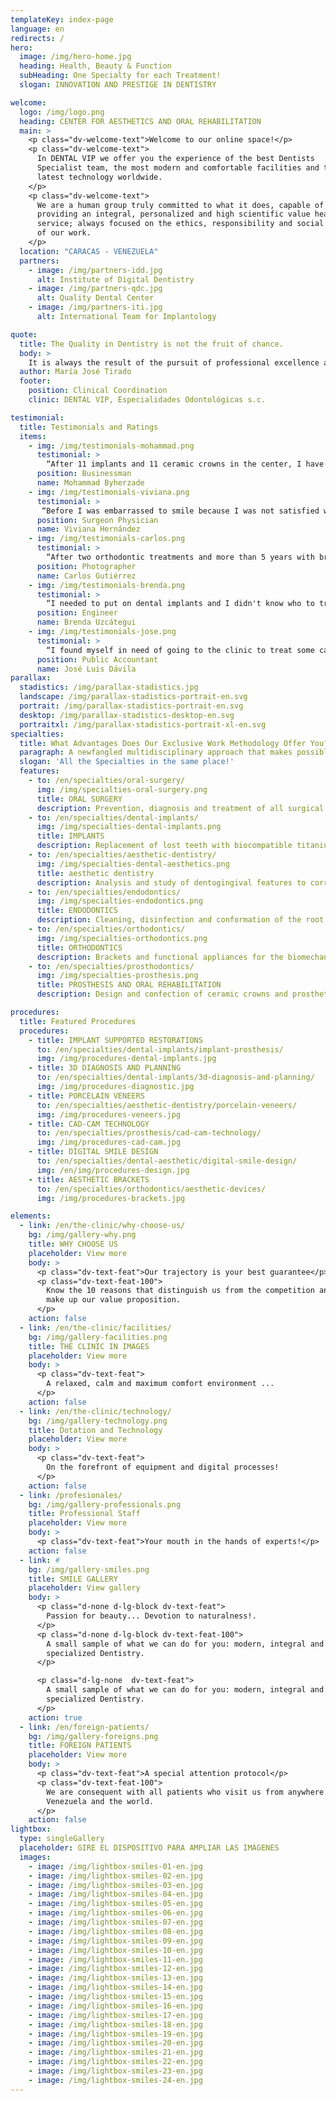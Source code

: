 ```yaml
---
templateKey: index-page
language: en
redirects: /
hero:
  image: /img/hero-home.jpg
  heading: Health, Beauty & Function
  subHeading: One Specialty for each Treatment!
  slogan: INNOVATION AND PRESTIGE IN DENTISTRY

welcome:
  logo: /img/logo.png
  heading: CENTER FOR AESTHETICS AND ORAL REHABILITATION
  main: >
    <p class="dv-welcome-text">Welcome to our online space!</p>
    <p class="dv-welcome-text">
      In DENTAL VIP we offer you the experience of the best Dentists
      Specialist team, the most modern and comfortable facilities and the
      latest technology worldwide.
    </p>
    <p class="dv-welcome-text">
      We are a human group truly committed to what it does, capable of
      providing an integral, personalized and high scientific value health
      service; always focused on the ethics, responsibility and social sense
      of our work.
    </p>
  location: "CARACAS - VENEZUELA"
  partners:
    - image: /img/partners-idd.jpg
      alt: Institute of Digital Dentistry
    - image: /img/partners-qdc.jpg
      alt: Quality Dental Center
    - image: /img/partners-iti.jpg
      alt: International Team for Implantology

quote:
  title: The Quality in Dentistry is not the fruit of chance.
  body: >
    It is always the result of the pursuit of professional excellence and an intelligent effort for continuous improvement. Permanent training in new trends and therapeutic philosophies, honesty, efficient use of resources and cordial attention of people generate the highest levels of satisfaction in all our patients.
  author: María José Tirado
  footer:
    position: Clinical Coordination
    clinic: DENTAL VIP, Especialidades Odontológicas s.c.

testimonial:
  title: Testimonials and Ratings
  items:
    - img: /img/testimonials-mohammad.png
      testimonial: >
        “After 11 implants and 11 ceramic crowns in the center, I have always had very good experiences. I was honestly very satisfied with the services of DENTAL VIP. Implants are a great success, and the only thing I regret is not having done it before. Thanks to everyone, and especially Dr. Garabán, for his patience, human quality and professional ethics”.
      position: Businessman
      name: Mohammad Byherzade
    - img: /img/testimonials-viviana.png
      testimonial: >
       “Before I was embarrassed to smile because I was not satisfied with the appearance of my teeth. Since I visited DENTAL VIP I feel more comfortable and sure of myself. They made me a digital smile design, cut my gums, bleached my teeth and placed me four truly spectacular porcelain veneers. I would recommend them with my eyes closed”.
      position: Surgeon Physician
      name: Viviana Hernández
    - img: /img/testimonials-carlos.png
      testimonial: >
        “After two orthodontic treatments and more than 5 years with braces, I thought that my case had no solution. Almost without hope, and only because of the results I observed in my cousin Marta, I decided to visit Dr. José Miguel Gómez. In just 3 months with my new brackets I noticed an impressive improvement, and finally, I was able to recover my smile. I learned that, definitely, cheap is very expensive”.
      position: Photographer
      name: Carlos Gutiérrez
    - img: /img/testimonials-brenda.png
      testimonial: >
        “I needed to put on dental implants and I didn't know who to trust. I requested several opinions and finally decided on DENTAL VIP, and not because it was a recognized clinic, but because they offered me the best guarantees and gave me a lot of security. Now that I have finished the treatment I can say that I was delighted and that the whole team seemed me very close and professional”.
      position: Engineer
      name: Brenda Uzcátegui
    - img: /img/testimonials-jose.png
      testimonial: >
        “I found myself in need of going to the clinic to treat some cavities and getting two root canal treatments. I would recommend to DENTAL VIP for the advice provided, for the easy access to its location, for the receptivity of its staff, for its impeccable facilities, and above all; because the procedures were executed without any kind of pain. Very good dentists”.
      position: Public Accountant
      name: José Luis Dávila
parallax:
  stadistics: /img/parallax-stadistics.jpg
  landscape: /img/parallax-stadistics-portrait-en.svg
  portrait: /img/parallax-stadistics-portrait-en.svg
  desktop: /img/parallax-stadistics-desktop-en.svg
  portraitxl: /img/parallax-stadistics-portrait-xl-en.svg
specialties:
  title: What Advantages Does Our Exclusive Work Methodology Offer You?
  paragraph: A newfangled multidisciplinary approach that makes possible the integrative management of knowledge and maximizes the resolution capacity of our healthcare team.
  slogan: 'All the Specialties in the same place!'
  features:
    - to: /en/specialties/oral-surgery/
      img: /img/specialties-oral-surgery.png
      title: ORAL SURGERY
      description: Prevention, diagnosis and treatment of all surgical pathology itself or associated with teeth, mucous membranes, lips, gums and maxillary bones.
    - to: /en/specialties/dental-implants/
      img: /img/specialties-dental-implants.png
      title: IMPLANTS
      description: Replacement of lost teeth with biocompatible titanium devices that enable fixed oral rehabilitation of partially or totally edentulous patients.
    - to: /en/specialties/aesthetic-dentistry/
      img: /img/specialties-dental-aesthetics.png
      title: aesthetic dentistry
      description: Analysis and study of dentogingival features to correct cosmetic defects and beautify the general appearance of the smile.
    - to: /en/specialties/endodontics/
      img: /img/specialties-endodontics.png
      title: ENDODONTICS
      description: Cleaning, disinfection and conformation of the root canals as a previous step to the multiple procedures of prosthesis and dental restoration.
    - to: /en/specialties/orthodontics/
      img: /img/specialties-orthodontics.png
      title: ORTHODONTICS
      description: Brackets and functional appliances for the biomechanical correction of malocclusions, dental malpositions and dentofacial deformities.
    - to: /en/specialties/prosthodontics/
      img: /img/specialties-prosthesis.png
      title: PROSTHESIS AND ORAL REHABILITATION
      description: Design and confection of ceramic crowns and prosthetic structures that restore the integrity of dental arches, aesthetics and masticatory function.

procedures:
  title: Featured Procedures
  procedures:
    - title: IMPLANT SUPPORTED RESTORATIONS
      to: /en/specialties/dental-implants/implant-prosthesis/
      img: /img/procedures-dental-implants.jpg
    - title: 3D DIAGNOSIS AND PLANNING
      to: /en/specialties/dental-implants/3d-diagnosis-and-planning/
      img: /img/procedures-diagnostic.jpg
    - title: PORCELAIN VENEERS
      to: /en/specialties/aesthetic-dentistry/porcelain-veneers/
      img: /img/procedures-veneers.jpg
    - title: CAD-CAM TECHNOLOGY
      to: /en/specialties/prosthesis/cad-cam-technology/
      img: /img/procedures-cad-cam.jpg
    - title: DIGITAL SMILE DESIGN
      to: /en/specialties/dental-aesthetic/digital-smile-design/
      img: /en/img/procedures-design.jpg
    - title: AESTHETIC BRACKETS
      to: /en/specialties/orthodontics/aesthetic-devices/
      img: /img/procedures-brackets.jpg

elements:
  - link: /en/the-clinic/why-choose-us/
    bg: /img/gallery-why.png
    title: WHY CHOOSE US
    placeholder: View more
    body: >
      <p class="dv-text-feat">Our trajectory is your best guarantee</p>
      <p class="dv-text-feat-100">
        Know the 10 reasons that distinguish us from the competition and
        make up our value proposition.
      </p>
    action: false
  - link: /en/the-clinic/facilities/
    bg: /img/gallery-facilities.png
    title: THE CLINIC IN IMAGES
    placeholder: View more
    body: >
      <p class="dv-text-feat">
        A relaxed, calm and maximum comfort environment ...
      </p>
    action: false
  - link: /en/the-clinic/technology/
    bg: /img/gallery-technology.png
    title: Dotation and Technology
    placeholder: View more
    body: >
      <p class="dv-text-feat">
        On the forefront of equipment and digital processes!
      </p>
    action: false
  - link: /profesionales/
    bg: /img/gallery-professionals.png
    title: Professional Staff
    placeholder: View more
    body: >
      <p class="dv-text-feat">Your mouth in the hands of experts!</p>
    action: false
  - link: #
    bg: /img/gallery-smiles.png
    title: SMILE GALLERY
    placeholder: View gallery
    body: >
      <p class="d-none d-lg-block dv-text-feat">
        Passion for beauty... Devotion to naturalness!.
      </p>
      <p class="d-none d-lg-block dv-text-feat-100">
        A small sample of what we can do for you: modern, integral and
        specialized Dentistry.
      </p>

      <p class="d-lg-none  dv-text-feat">
        A small sample of what we can do for you: modern, integral and
        specialized Dentistry.
      </p>
    action: true
  - link: /en/foreign-patients/
    bg: /img/gallery-foreigns.png
    title: FOREIGN PATIENTS
    placeholder: View more
    body: >
      <p class="dv-text-feat">A special attention protocol</p>
      <p class="dv-text-feat-100">
        We are consequent with all patients who visit us from anywhere in
        Venezuela and the world.
      </p>
    action: false
lightbox:
  type: singleGallery
  placeholder: GIRE EL DISPOSITIVO PARA AMPLIAR LAS IMÁGENES
  images:
    - image: /img/lightbox-smiles-01-en.jpg
    - image: /img/lightbox-smiles-02-en.jpg
    - image: /img/lightbox-smiles-03-en.jpg
    - image: /img/lightbox-smiles-04-en.jpg
    - image: /img/lightbox-smiles-05-en.jpg
    - image: /img/lightbox-smiles-06-en.jpg
    - image: /img/lightbox-smiles-07-en.jpg
    - image: /img/lightbox-smiles-08-en.jpg
    - image: /img/lightbox-smiles-09-en.jpg
    - image: /img/lightbox-smiles-10-en.jpg
    - image: /img/lightbox-smiles-11-en.jpg
    - image: /img/lightbox-smiles-12-en.jpg
    - image: /img/lightbox-smiles-13-en.jpg
    - image: /img/lightbox-smiles-14-en.jpg
    - image: /img/lightbox-smiles-15-en.jpg
    - image: /img/lightbox-smiles-16-en.jpg
    - image: /img/lightbox-smiles-17-en.jpg
    - image: /img/lightbox-smiles-18-en.jpg
    - image: /img/lightbox-smiles-19-en.jpg
    - image: /img/lightbox-smiles-20-en.jpg
    - image: /img/lightbox-smiles-21-en.jpg
    - image: /img/lightbox-smiles-22-en.jpg
    - image: /img/lightbox-smiles-23-en.jpg
    - image: /img/lightbox-smiles-24-en.jpg
---
```

